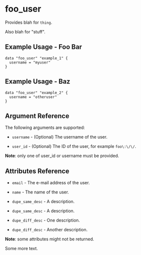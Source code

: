 # foo\_user

Provides blah for `thing`.

Also blah for "stuff".

## Example Usage - Foo Bar

```hcl
data "foo_user" "example_1" {
  username = "myuser"
}
```

## Example Usage - Baz

```hcl
data "foo_user" "example_2" {
  username = "otheruser"
}
```

## Argument Reference

The following arguments are supported:

* `username` - (Optional) The username of the user.

* `user_id` - (Optional) The ID of the user, for example `foo\:\/\/`.

**Note**: only one of user_id or username must be provided.

## Attributes Reference

* `email` - The e-mail address of the user.

* `name` - The name of the user.

* `dupe_same_desc` - A description.

* `dupe_same_desc` - A description.

* `dupe_diff_desc` - One description.

* `dupe_diff_desc` - Another description.

**Note**: some attributes might not be returned.

Some more text.
